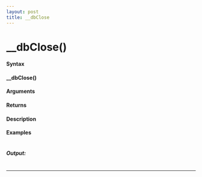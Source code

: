 ```yaml
---
layout: post
title: __dbClose
---
```


# __dbClose()


#### Syntax

#### __dbClose()

#### Arguments

#### Returns

#### Description

#### Examples

```

```

##### Output:

```

```

---